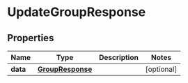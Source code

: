 
# UpdateGroupResponse

## Properties
Name | Type | Description | Notes
------------ | ------------- | ------------- | -------------
**data** | [**GroupResponse**](GroupResponse.md) |  |  [optional]



